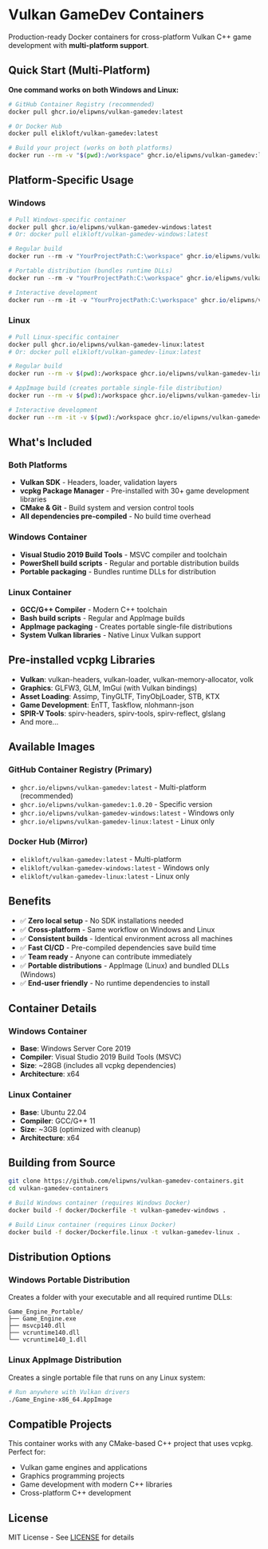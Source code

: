 # Vulkan GameDev Containers

Production-ready Docker containers for cross-platform Vulkan C++ game development with **multi-platform support**.

## Quick Start (Multi-Platform)

**One command works on both Windows and Linux:**
```bash
# GitHub Container Registry (recommended)
docker pull ghcr.io/elipwns/vulkan-gamedev:latest

# Or Docker Hub
docker pull elikloft/vulkan-gamedev:latest

# Build your project (works on both platforms)
docker run --rm -v "$(pwd):/workspace" ghcr.io/elipwns/vulkan-gamedev:latest
```

## Platform-Specific Usage

### Windows
```powershell
# Pull Windows-specific container
docker pull ghcr.io/elipwns/vulkan-gamedev-windows:latest
# Or: docker pull elikloft/vulkan-gamedev-windows:latest

# Regular build
docker run --rm -v "YourProjectPath:C:\workspace" ghcr.io/elipwns/vulkan-gamedev-windows:latest powershell C:/build.ps1

# Portable distribution (bundles runtime DLLs)
docker run --rm -v "YourProjectPath:C:\workspace" ghcr.io/elipwns/vulkan-gamedev-windows:latest powershell C:/build-portable.ps1

# Interactive development
docker run --rm -it -v "YourProjectPath:C:\workspace" ghcr.io/elipwns/vulkan-gamedev-windows:latest
```

### Linux
```bash
# Pull Linux-specific container
docker pull ghcr.io/elipwns/vulkan-gamedev-linux:latest
# Or: docker pull elikloft/vulkan-gamedev-linux:latest

# Regular build
docker run --rm -v $(pwd):/workspace ghcr.io/elipwns/vulkan-gamedev-linux:latest /build.sh

# AppImage build (creates portable single-file distribution)
docker run --rm -v $(pwd):/workspace ghcr.io/elipwns/vulkan-gamedev-linux:latest /build-appimage.sh

# Interactive development
docker run --rm -it -v $(pwd):/workspace ghcr.io/elipwns/vulkan-gamedev-linux:latest
```

## What's Included

### Both Platforms
- **Vulkan SDK** - Headers, loader, validation layers
- **vcpkg Package Manager** - Pre-installed with 30+ game development libraries
- **CMake & Git** - Build system and version control tools
- **All dependencies pre-compiled** - No build time overhead

### Windows Container
- **Visual Studio 2019 Build Tools** - MSVC compiler and toolchain
- **PowerShell build scripts** - Regular and portable distribution builds
- **Portable packaging** - Bundles runtime DLLs for distribution

### Linux Container  
- **GCC/G++ Compiler** - Modern C++ toolchain
- **Bash build scripts** - Regular and AppImage builds
- **AppImage packaging** - Creates portable single-file distributions
- **System Vulkan libraries** - Native Linux Vulkan support

## Pre-installed vcpkg Libraries
- **Vulkan**: vulkan-headers, vulkan-loader, vulkan-memory-allocator, volk
- **Graphics**: GLFW3, GLM, ImGui (with Vulkan bindings)
- **Asset Loading**: Assimp, TinyGLTF, TinyObjLoader, STB, KTX
- **Game Development**: EnTT, Taskflow, nlohmann-json
- **SPIR-V Tools**: spirv-headers, spirv-tools, spirv-reflect, glslang
- And more...

## Available Images

### GitHub Container Registry (Primary)
- `ghcr.io/elipwns/vulkan-gamedev:latest` - Multi-platform (recommended)
- `ghcr.io/elipwns/vulkan-gamedev:1.0.20` - Specific version
- `ghcr.io/elipwns/vulkan-gamedev-windows:latest` - Windows only
- `ghcr.io/elipwns/vulkan-gamedev-linux:latest` - Linux only

### Docker Hub (Mirror)
- `elikloft/vulkan-gamedev:latest` - Multi-platform
- `elikloft/vulkan-gamedev-windows:latest` - Windows only
- `elikloft/vulkan-gamedev-linux:latest` - Linux only

## Benefits
- ✅ **Zero local setup** - No SDK installations needed
- ✅ **Cross-platform** - Same workflow on Windows and Linux
- ✅ **Consistent builds** - Identical environment across all machines
- ✅ **Fast CI/CD** - Pre-compiled dependencies save build time
- ✅ **Team ready** - Anyone can contribute immediately
- ✅ **Portable distributions** - AppImage (Linux) and bundled DLLs (Windows)
- ✅ **End-user friendly** - No runtime dependencies to install

## Container Details

### Windows Container
- **Base**: Windows Server Core 2019
- **Compiler**: Visual Studio 2019 Build Tools (MSVC)
- **Size**: ~28GB (includes all vcpkg dependencies)
- **Architecture**: x64

### Linux Container
- **Base**: Ubuntu 22.04
- **Compiler**: GCC/G++ 11
- **Size**: ~3GB (optimized with cleanup)
- **Architecture**: x64

## Building from Source
```bash
git clone https://github.com/elipwns/vulkan-gamedev-containers.git
cd vulkan-gamedev-containers

# Build Windows container (requires Windows Docker)
docker build -f docker/Dockerfile -t vulkan-gamedev-windows .

# Build Linux container (requires Linux Docker)
docker build -f docker/Dockerfile.linux -t vulkan-gamedev-linux .
```

## Distribution Options

### Windows Portable Distribution
Creates a folder with your executable and all required runtime DLLs:
```
Game_Engine_Portable/
├── Game_Engine.exe
├── msvcp140.dll
├── vcruntime140.dll
└── vcruntime140_1.dll
```

### Linux AppImage Distribution
Creates a single portable file that runs on any Linux system:
```bash
# Run anywhere with Vulkan drivers
./Game_Engine-x86_64.AppImage
```

## Compatible Projects
This container works with any CMake-based C++ project that uses vcpkg. Perfect for:
- Vulkan game engines and applications
- Graphics programming projects  
- Game development with modern C++ libraries
- Cross-platform C++ development

## License
MIT License - See [LICENSE](LICENSE) for details